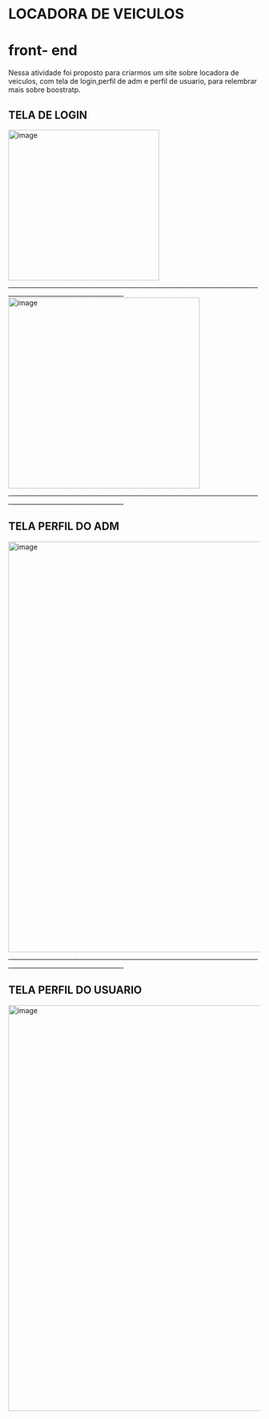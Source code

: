 # LOCADORA DE VEICULOS
# front- end


Nessa atividade foi proposto para criarmos um site sobre locadora de veiculos, com tela de login,perfil de adm e perfil de usuario, para relembrar mais sobre boostratp.

## TELA DE LOGIN
<img width="301" alt="image" src="https://github.com/user-attachments/assets/ce0ead88-c3f0-4024-a188-eef92c386ba2" />
__________________________________________________________________________________________________________________

<img width="382" alt="image" src="https://github.com/user-attachments/assets/423a85b8-1e24-40a7-a627-ea9e9a78b3e3" />
__________________________________________________________________________________________________________________

## TELA PERFIL DO ADM
<img width="821" alt="image" src="https://github.com/user-attachments/assets/f137d6e8-7f79-48e9-a8b3-af00f4d5d8d2" />
__________________________________________________________________________________________________________________

## TELA PERFIL DO USUARIO
<img width="811" alt="image" src="https://github.com/user-attachments/assets/5a1dc839-cf70-48a2-9535-010f4526936b" />

